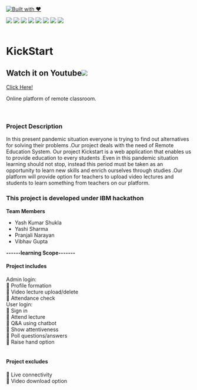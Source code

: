 
[![Built with ❤](https://forthebadge.com/images/badges/built-with-love.svg)](https://forthebadge.com/#)
<div><img src="https://img.icons8.com/ios/50/000000/js.png"/>
<img src="https://img.icons8.com/ios/50/000000/css-filetype.png"/>
<img src="https://img.icons8.com/ios/50/000000/php.png"/>
<img src="https://img.icons8.com/ios/50/000000/jquery.png"/>
<img src="https://img.icons8.com/ios/50/000000/mysql-logo.png"/>
<img src="https://img.icons8.com/ios/50/000000/json.png"/>
<img src="https://img.icons8.com/ios/50/000000/programming.png"/>
<img src="https://img.icons8.com/color/48/000000/bootstrap.png"/>
</div>
<br>

# KickStart

<h2> Watch it on Youtube<img src="https://img.icons8.com/cotton/30/000000/like--v1.png"/></h2>

<a href="https://www.youtube.com/watch?v=bmVCnvK2AKY" target="_blank"> Click  Here!</a>

Online platform of remote classroom.
<p style="padding:10px;margin:10px;text-style:justify;">
  <h3>Project Description</h3>
In this present pandemic situation everyone is trying to find out alternatives for solving their problems .Our project deals with the need of Remote Education System.
Our project Kickstart is a web application that enables us to provide education to every students .Even in this pandemic situation learning should not stop, instead this period must be taken as an opportunity to learn new skills and enrich ourselves through studies .Our platform will provide option for teachers to upload video lectures and students to learn something from teachers on our platform.   
</p>
<p>
<h3>This project is developed under IBM hackathon</h3>
<p>
	<b>Team Members</b>
	<ul>
		<li>Yash Kumar Shukla</li>
		<li>Yashi Sharma</li>
		<li>Pranjali Narayan </li>
		<li>Vibhav Gupta</li>
	</ul>
</p>

<b>------learning Scope-------</b>

<h4>Project includes</h4>	
	 Admin login:<br>
	Profile formation<br>
	Video lecture upload/delete<br>
	Attendance check<br>
	 User login:<br>
	Sign in<br>
	Attend lecture<br>
	Q&A using chatbot<br>
	Show attentiveness <br>
	Poll questions/answers<br>
	Raise hand option<br>
<br>
<h4>Project excludes</h4>	
	Live connectivity<br>
	Video download option<br>

</p>



